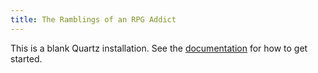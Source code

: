 ```yaml
---
title: The Ramblings of an RPG Addict
---
```



This is a blank Quartz installation.
See the [documentation](https://quartz.jzhao.xyz) for how to get started.
